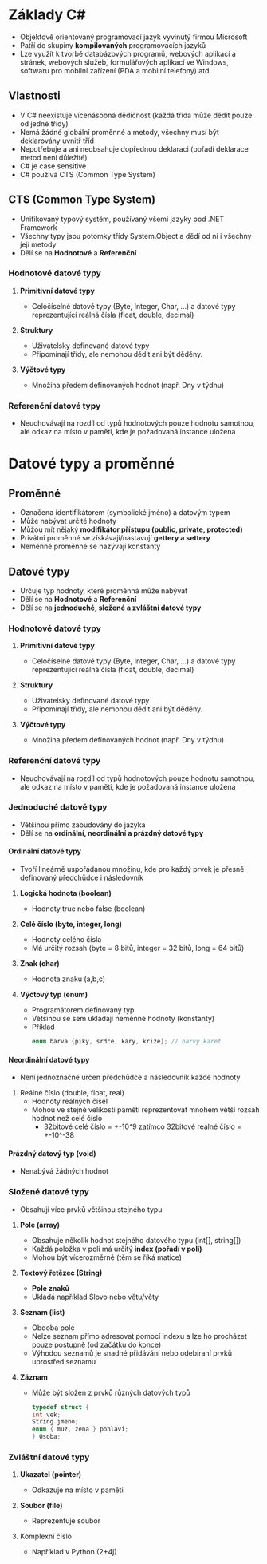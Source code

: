 # Základy C#
- Objektově orientovaný programovací jazyk vyvinutý firmou Microsoft
- Patří do skupiny **kompilovaných** programovacích jazyků
- Lze využít k tvorbě databázových programů, webových aplikací a stránek, webových služeb, formulářových aplikací ve Windows, softwaru pro mobilní zařízení (PDA a mobilní telefony) atd.

## Vlastnosti
- V C# neexistuje vícenásobná dědičnost (každá třída může dědit pouze od jedné třídy)
- Nemá žádné globální proměnné a metody, všechny musí být deklarovány uvnitř tříd
- Nepotřebuje a ani neobsahuje dopřednou deklaraci (pořadí deklarace metod není důležité)
- C# je case sensitive 
- C# používá CTS (Common Type System)

## CTS (Common Type System)
- Unifikovaný typový systém, používaný všemi jazyky pod .NET Framework
- Všechny typy jsou potomky třídy System.Object a dědí od ní i všechny její metody
- Dělí se na **Hodnotové** a **Referenční**

### Hodnotové datové typy

1. **Primitivní datové typy**
   - Celočíselné datové typy (Byte, Integer, Char, …) a datové typy reprezentující reálná čísla (float, double, decimal)
   
1. **Struktury**
   - Uživatelsky definované datové typy
   - Připomínají třídy, ale nemohou dědit ani být děděny.
   
1. **Výčtové typy**
   - Množina předem definovaných hodnot (např. Dny v týdnu)

### Referenční datové typy
- Neuchovávají na rozdíl od typů hodnotových pouze hodnotu samotnou, ale odkaz na místo v paměti, kde je požadovaná instance uložena 

# Datové typy a proměnné

## Proměnné
- Označena identifikátorem (symbolické jméno) a datovým typem
- Může nabývat určité hodnoty
- Můžou mít nějaký **modifikátor přístupu (public, private, protected)**
- Privátní proměnné se získávají/nastavují **gettery a settery**
- Neměnné proměnné se nazývají konstanty

## Datové typy
- Určuje typ hodnoty, které proměnná může nabývat
- Dělí se na **Hodnotové** a **Referenční**
- Dělí se na **jednoduché, složené a zvláštní datové typy**

### Hodnotové datové typy

1. **Primitivní datové typy**
   - Celočíselné datové typy (Byte, Integer, Char, …) a datové typy reprezentující reálná čísla (float, double, decimal)
   
1. **Struktury**
   - Uživatelsky definované datové typy
   - Připomínají třídy, ale nemohou dědit ani být děděny.
   
1. **Výčtové typy**
   - Množina předem definovaných hodnot (např. Dny v týdnu)

### Referenční datové typy
- Neuchovávají na rozdíl od typů hodnotových pouze hodnotu samotnou, ale odkaz na místo v paměti, kde je požadovaná instance uložena 

### Jednoduché datové typy
- Většinou přímo zabudovány do jazyka
- Dělí se na **ordinální, neordinální a prázdný datové typy**

#### Ordinální datové typy
- Tvoří lineárně uspořádanou množinu, kde pro každý prvek je přesně definovaný předchůdce i následovník

1. **Logická hodnota (boolean)**
   - Hodnoty true nebo false (boolean)
   
1. **Celé číslo (byte, integer, long)**
   - Hodnoty celého čísla
   - Má určitý rozsah (byte = 8 bitů, integer = 32 bitů, long = 64 bitů)
   
1. **Znak (char)**
   - Hodnota znaku (a,b,c)
   
1. **Výčtový typ (enum)**
   - Programátorem definovaný typ
   - Většinou se sem ukládají neměnné hodnoty (konstanty)
   - Příklad
     ```java 
     enum barva {piky, srdce, kary, krize}; // barvy karet
     ```

#### Neordinální datové typy
- Není jednoznačně určen předchůdce a následovník každé hodnoty

1. Reálné číslo (double, float, real)
   - Hodnoty reálných čísel
   - Mohou ve stejné velikosti paměti reprezentovat mnohem větší rozsah hodnot než celé číslo
     - 32bitové celé číslo = +-10^9 zatímco 32bitové reálné číslo = +-10^-38

#### Prázdný datový typ (void)
- Nenabývá žádných hodnot

### Složené datové typy
- Obsahují více prvků většinou stejného typu

1. **Pole (array)**
   - Obsahuje několik hodnot stejného datového typu (int[], string[])
   - Každá položka v poli má určitý **index (pořadí v poli)**
   - Mohou být vícerozměrné (těm se říká matice)

1. **Textový řetězec (String)**
   - **Pole znaků**
   - Ukládá například Slovo nebo větu/věty

1. **Seznam (list)**
   - Obdoba pole
   - Nelze seznam přímo adresovat pomocí indexu a lze ho procházet pouze postupně (od začátku do konce)
   - Výhodou seznamů je snadné přidávání nebo odebíraní prvků uprostřed seznamu

1. **Záznam**
   - Může být složen z prvků různých datových typů
     ```C
     typedef struct {
     int vek;
     String jmeno;
     enum { muz, zena } pohlavi;
     } Osoba;
     ```
     
### Zvláštní datové typy
1. **Ukazatel (pointer)**
   - Odkazuje na místo v paměti
  
1. **Soubor (file)**
   - Reprezentuje soubor

1. Komplexní číslo
   - Například v Python (2+4j)
